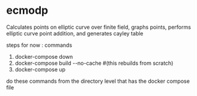 # ecmodp
Calculates points on elliptic curve over finite field, graphs points, performs elliptic curve point addition, and generates cayley table

steps for now :
commands 

1) docker-compose down  
2) docker-compose build --no-cache  #(this rebuilds from scratch)
3) docker-compose up

do these commands from the directory level that has the docker compose file 
